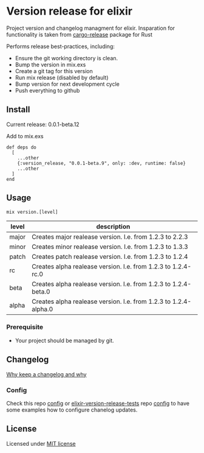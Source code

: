 # Version release for elixir
  Project version and changelog managment for elixir. Insparation for functionality is taken from [cargo-release](https://github.com/sunng87/cargo-release) package for Rust

  Performs release best-practices, including:

  * Ensure the git working directory is clean.
  * Bump the version in mix.exs
  * Create a git tag for this version
  * Run mix release (disabled by default)
  * Bump version for next development cycle
  * Push everything to github

## Install

Current release: 0.0.1-beta.12

Add to mix.exs
```
def deps do
  [
    ...other
    {:version_release, "0.0.1-beta.9", only: :dev, runtime: false}
    ...other
  ]
end
```

## Usage

`mix version.[level]`

| level | description                                                      |
|-------|------------------------------------------------------------------|
| major | Creates major realease version. I.e. from 1.2.3 to 2.2.3         |
| minor | Creates minor realease version. I.e. from 1.2.3 to 1.3.3         |
| patch | Creates patch realease version. I.e. from 1.2.3 to 1.2.4         |
| rc    | Creates alpha realease version. I.e. from 1.2.3 to 1.2.4-rc.0    |
| beta  | Creates alpha realease version. I.e. from 1.2.3 to 1.2.4-beta.0  |
| alpha | Creates alpha realease version. I.e. from 1.2.3 to 1.2.4-alpha.0 |


### Prerequisite

* Your project should be managed by git.

## Changelog
[Why keep a changelog and why](https://keepachangelog.com/en/1.0.0/)
### Config
Check this repo [config](/config/config.exs) or [elixir-version-release-tests](https://github.com/bulld0zer/elixir-version-release-tests/) repo [config](https://github.com/bulld0zer/elixir-version-release-tests/blob/master/config/config.exs) to have some examples how to configure chanelog updates.

## License

Licensed under [MIT license](LICENSE)